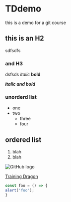 # TDdemo
this is a demo for a git course

## this is an H2
sdfsdfs

### and H3
dsfsds _italic_ **bold**

__*italic and bold*__

### unorderd list
* one
* two
  * three
  * four

## ordered list

1. blah
2. blah

![GitHub logo](https://github.githubassets.com/images/modules/logos_page/Octocat.png)
 
 [Training Dragon](www.trainingdragon.co.uk)
 
 ```javascript
 const foo = () => {
 alert('foo');
 }
 ```
